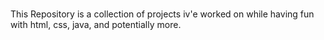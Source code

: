 ### 
This Repository is a collection of projects iv'e worked on while having fun with html, css, java, and potentially more.

